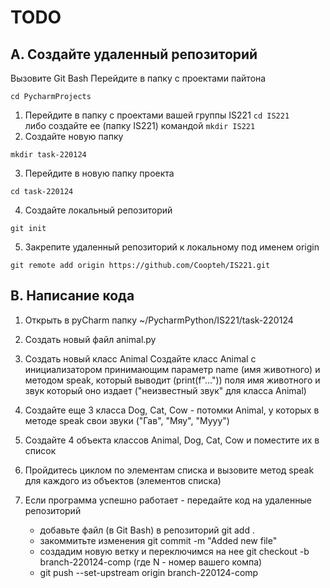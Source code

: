# TODO

## A. Создайте удаленный репозиторий
Вызовите Git Bash
Перейдите в папку с проектами пайтона
```
cd PycharmProjects
```
1. Перейдите в папку с проектами вашей группы IS221
`cd IS221`   
либо создайте ее (папку IS221) командой `mkdir IS221`  
2. Создайте новую папку
```
mkdir task-220124
```
3. Перейдите в новую папку проекта
```
cd task-220124
```
4. Создайте локальный репозиторий
```
git init
```
5. Закрепите удаленный репозиторий к локальному под именем origin
```
git remote add origin https://github.com/Coopteh/IS221.git
```
## B. Написание кода
1. Открыть в pyCharm папку ~/PycharmPython/IS221/task-220124
2. Создать новый файл animal.py
3. Создать новый класс Animal
Создайте класс Animal с инициализатором принимающим параметр name (имя животного)
и методом speak, который выводит (print(f"...")) поля имя животного и звук который оно издает ("неизвестный звук" для класса Animal)
4. Создайте еще 3 класса Dog, Cat, Cow - потомки Animal, у которых в методе speak свои звуки ("Гав", "Мяу", "Мууу")
5. Создайте 4 объекта классов Animal, Dog, Cat, Cow и поместите их в список
6. Пройдитесь циклом по элементам списка и вызовите метод speak для каждого из объектов (элементов списка)

7. Если программа успешно работает - передайте код на удаленные репозиторий
   - добавьте файл (в Git Bash) в репозиторий
     git add .
   - закоммитьте изменения
     git commit -m "Added new file"
   - создадим новую ветку и переключимся на нее
     git checkout -b branch-220124-comp<N>
     (где N - номер вашего компа)
   - git push --set-upstream origin branch-220124-comp<N>
  

   
